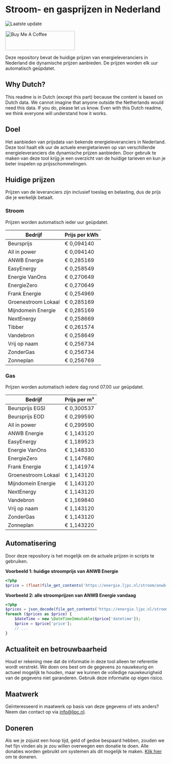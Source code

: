 # Stroom- en gasprijzen in Nederland

![Laatste update](https://img.shields.io/badge/laatste%20update-2025--08--20%2000%3A00%20CET-brightgreen)

<a href="https://www.buymeacoffee.com/Lars-" target="_blank"><img src="https://cdn.buymeacoffee.com/buttons/v2/default-orange.png" alt="Buy Me A Coffee" height="60" style="height: 60px !important;width: 217px !important;" ></a>

Deze repository bevat de huidige prijzen van energieleveranciers in Nederland die dynamische prijzen aanbieden. De prijzen worden elk uur automatisch geüpdatet.

## Why Dutch?

This readme is in Dutch (except this part) because the content is based on Dutch data. We cannot imagine that anyone outside the Netherlands would need this data. If you do, please let us know. Even with this Dutch readme, we think
everyone will understand how it works.

## Doel

Het aanbieden van prijsdata van bekende energieleveranciers in Nederland. Deze tool haalt elk uur de actuele energietarieven op van verschillende energieleveranciers die dynamische prijzen aanbieden. Door gebruik te maken van deze tool
krijg je een overzicht van de huidige tarieven en kun je beter inspelen op prijsschommelingen.

## Huidige prijzen

Prijzen van de leveranciers zijn inclusief toeslag en belasting, dus de prijs die je werkelijk betaalt.

### Stroom

Prijzen worden automatisch ieder uur geüpdatet.

 Bedrijf | Prijs per kWh 
---------|---------------
Beursprijs | € 0,094140
All in power | € 0,094140
ANWB Energie | € 0,285169
EasyEnergy | € 0,258549
Energie VanOns | € 0,270649
EnergieZero | € 0,270649
Frank Energie | € 0,254969
Groenestroom Lokaal | € 0,285169
Mijndomein Energie | € 0,285169
NextEnergy | € 0,258669
Tibber | € 0,261574
Vandebron | € 0,258649
Vrij op naam | € 0,256734
ZonderGas | € 0,256734
Zonneplan | € 0,256769


### Gas

Prijzen worden automatisch iedere dag rond 07.00 uur geüpdatet.

 Bedrijf | Prijs per m³ 
---------|--------------
Beursprijs EGSI | € 0,300537
Beursprijs EOD | € 0,299590
All in power | € 0,299590
ANWB Energie | € 1,143120
EasyEnergy | € 1,189523
Energie VanOns | € 1,148330
EnergieZero | € 1,147680
Frank Energie | € 1,141974
Groenestroom Lokaal | € 1,143120
Mijndomein Energie | € 1,143120
NextEnergy | € 1,143120
Vandebron | € 1,169840
Vrij op naam | € 1,143120
ZonderGas | € 1,143120
Zonneplan | € 1,143220


## Automatisering

Door deze repository is het mogelijk om de actuele prijzen in scripts te gebruiken.

**Voorbeeld 1: huidige stroomprijs van ANWB Energie**

```php
<?php
$price = (float)file_get_contents('https://energie.ljpc.nl/stroom/anwb-energie-nu.txt');

```

**Voorbeeld 2: alle stroomprijzen van ANWB Energie vandaag**

```php
<?php
$prices = json_decode(file_get_contents('https://energie.ljpc.nl/stroom/all-in-power-vandaag.json'),true);
foreach ($prices as $price) {
    $dateTime = new \DateTimeImmutable($price['datetime']);
    $price = $price['price'];
    // ...
}
```

## Actualiteit en betrouwbaarheid

Houd er rekening mee dat de informatie in deze tool alleen ter referentie wordt verstrekt. We doen ons best om de gegevens zo nauwkeurig en actueel mogelijk te houden, maar we kunnen de volledige nauwkeurigheid van de gegevens niet
garanderen. Gebruik deze informatie op eigen risico.

## Maatwerk

Geïnteresseerd in maatwerk op basis van deze gegevens of iets anders? Neem dan contact op
via [info@ljpc.nl](mailto:info@ljpc.nl?subject=Energie%20prijzen).

## Doneren

Als we je zojuist een hoop tijd, geld of gedoe bespaard hebben, zouden we het fijn vinden als je zou willen overwegen een
donatie te doen. Alle donaties worden gebruikt om systemen als dit mogelijk te
maken. [Klik hier](https://www.buymeacoffee.com/Lars-) om te doneren.
